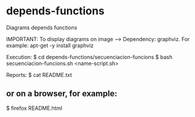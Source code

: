 depends-functions
=================

Diagrams depends functions

IMPORTANT: 
To display diagrams on image --> Dependency: graphviz.
For example: apt-get -y install graphviz

Execution: 
$ cd depends-functions/secuenciacion-funcions
$ bash secuenciacion-funcions.sh <name-script.sh>

Reports:
$ cat README.txt
## or on a browser, for example:
$ firefox README.html
